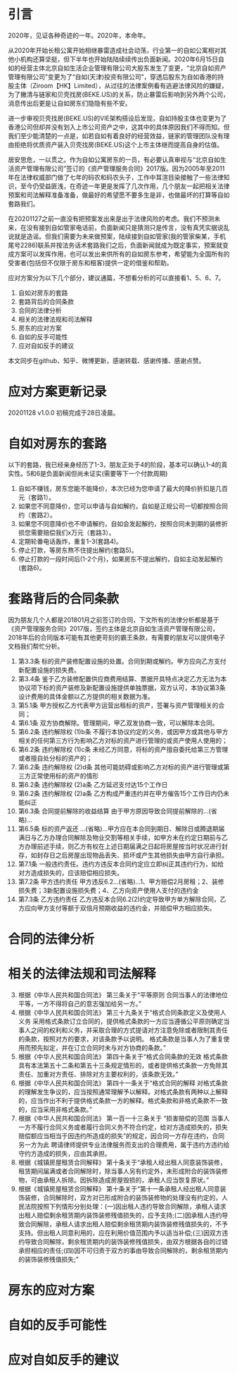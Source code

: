 # 引言
2020年，见证各种奇迹的一年。2020年，本命年。

从2020年开始长租公寓开始相继暴雷造成社会动荡，行业第一的自如公寓相对其他小机构还算坚挺，但下半年也开始陆陆续续传出负面新闻。2020年6月15日自如的经营主体北京自如生活企业管理有限公司大股东发生了变更，“北京自如资产管理有限公司”变更为了“自如(天津)投资有限公司”，穿透后股东为自如香港的持股主体（Ziroom【HK】Limited），从过往的法律案例看有逃避法律风险的嫌疑，为了撇清与链家和贝壳找房(BEKE.US)的关系，防止暴雷后影响到另外两个公司，消息传出后更是让自如房东们隐隐有些不安。

进一步审视贝壳找房(BEKE.US)的VIE架构搭设后发现，自如持股主体也变更为了香港公司但却并没有划入上市公司资产之中，这其中的具体原因我们不得而知。但我们至少能清楚的一点是，如若自如有着良好的经营效益，链家的管理团队没有理由拒绝将优质资产装入贝壳找房(BEKE.US)这个上市主体继而提高自身的估值。

居安思危，一以贯之。作为自如公寓房东的一员，有必要认真审视与“北京自如生活资产管理有限公司”签订的《资产管理服务合同》2017版。因为2005年至2011年在法律权威部门做了七年的码农和码农头子，工作中耳渲目染接触了一些法律知识，至今仍受益匪浅，在奇迹一年更是发挥了几次作用，几个朋友一起把相关法律预案和司法解释准备准备，做最好的希望愿不要多生是非，也做最坏的打算等自如套路我们。

在20201127之前一直没有把预案发出来是出于法律风险的考虑。我们不预测未来，在没有接到自如管家电话前，负面新闻只是猜测只是传言，没有真凭实据说乱说就是造谣。但我们需要为未来做预案，陆续接到自如管家(我的管家柴某，手机尾号2286)联系并按法务话术套路我们之后，负面新闻就成为既定事实，预案就变成方案可以发挥作用，也可以发出来供所有的自如房东参考，希望能为全国所有的受害者(包括但不仅限于房东和租客)提供一定的借鉴和帮助。

应对方案分为以下几个部分，建议通篇，不想看分析的可以直接看1、5、6、7。

1. 自如对房东的套路
2. 套路背后的合同条款
3. 合同的法律分析
4. 相关的法律法规和司法解释
5. 房东的应对方案
6. 自如的反手可能性
7. 应对自如反手的建议

本文同步在github、知乎、微博更新，感谢转载、感谢传播、感谢点赞。

# 应对方案更新记录
20201128 v1.0.0 初稿完成于28日凌晨。

# 自如对房东的套路
以下的套路，我已经亲身经历了1-3，朋友正处于4的阶段，基本可以确认1-4的真实性。5和6是负面新闻但尚未证实(需要等下一个付款周期)
1. 自如不赚钱，房东您能不能降价，本次已经为您申请了最大的降价折扣是几百元（套路1）。
2. 如果您不同意降价，您可以申请与自如解约，自如是正规公司一切都按照合同约（套路2）。
3. 如果您不同意降价也不申请解约，自如会发起解约，按照合同未到期的装修折损您需要赔偿我们x万元（套路3）。
4. 定期轮番电话轰炸，重复1-3(套路4)。
5. 停止打款，等房东熬不住提出解约(套路5)。
6. 停止打款的一段时间后(1-2个月)，如果房东不提出解约，自如主动发起解约(套路6)。

# 套路背后的合同条款
因为朋友几个人都是201801月之前签订的合同，下文所有的法律分析都是基于《资产管理服务合同》2017版，签约主体是北京自如生活资产管理有限公司，2018年后的合同版本可能有其他更苛刻的霸王条款，有需要的朋友可以提供电子文档我们帮忙分析。
1. 第3.3条 标的资产装修配置设施的处置。合同到期或解约。甲方应向乙方支付新配置设施的损失费。
2. 第3.4条 鉴于乙方装修配置供应商费用结算、票据开具特点决定乙方无法为本协议项下标的资产装修及新配置设施提供单独票据，双方认可，本协议第3条设计费用的具体金额以乙方提供的相关数据为准。
3. 第5.1条 甲方授权乙方代表甲方运营出租标的资产，签署与资产管理相关的合同；
4. 第6.1条 双方协商解除。管理期间，甲乙双发协商一致，可以解除本合同。
5. 第6.2条 违约解除权 (1)b条 不履行本协议约定的义务，或因甲方或其他与甲方相关的任何第三方行为影响乙方对标的资产进行管理的或资产使用人使用的；
6. 第6.2条 违约解除权 (1)c条 未经乙方同意，将标的资产擅自委托给第三方管理或者擅自处分标的资产的；
7. 第6.2条 违约解除权 (2)d条 其他可能妨碍或影响乙方对标的资产进行管理或第三方正常使用标的资产的情形
8. 第6.2条 违约解除权 (2)a条 乙方延迟支付达15个工作日
9. 第6.2条 违约解除权 (2)a条 乙方构成严重违约并在甲方催告15个工作日内仍未能纠正
10. 第6.3条 合同提前解除的收益结算 由于甲方原因导致合同提前解除的...(省略)...
11. 第6.5条 标的资产返还 ...(省略)...甲方应在本合同到期日、解除日或腾退期届满日与乙方办理合同解除及物业交割等相关手续，如甲方未在约定日期前与乙方办理前述手续，则乙方有权在上述日期届满之日起将房屋按当时状况进行封存，如封存日之后房屋出现物品丢失、损坏或产生其他损失由甲方自行承担。
12. 第7.1条 一般违约责任。违约方违反本合同约定应立即纠正其违约行为，如给对方造成损失的，应该赔偿相应损失。
14. 第7.2条 甲方违约责任 甲方违反6.2...(省略)...1、甲方赔偿2月房租；2、装修损失费；3新配置设施损失费；4、乙方向资产使用人支付的违约金
15. 第7.3条 乙方违约责任 乙方违反本合同6.2(2)约定导致甲方单方解除合同，乙方应向甲方支付等额于双倍月预期收益的违约金，并赔偿甲方相应损失。

# 合同的法律分析

# 相关的法律法规和司法解释
3. 根据《中华人民共和国合同法》 第三条关于“平等原则  合同当事人的法律地位平等，一方不得将自己的意志强加给另一方。”
3. 根据《中华人民共和国合同法》 第三十九条关于“格式合同条款定义及使用人义务 采用格式条款订立合同的，提供格式条款的一方应当遵循公平原则确定当事人之间的权利和义务，并采取合理的方式提请对方注意免除或者限制其责任的条款，按照对方的要求，对该条款予以说明。 格式条款是当事人为了重复使用而预先拟定，并在订立合同时未与对方协商的条款。”
3. 根据《中华人民共和国合同法》 第四十条关于“格式合同条款的无效 格式条款具有本法第五十二条和第五十三条规定情形的，或者提供格式条款一方免除其责任、加重对方责任、排除对方主要权利的，该条款无效。”
3. 根据《中华人民共和国合同法》 第四十一条关于“格式合同的解释 对格式条款的理解发生争议的，应当按照通常理解予以解释。对格式条款有两种以上解释的，应当作出不利于提供格式条款一方的解释。格式条款和非格式条款不一致的，应当采用非格式条款。”
3. 根据《中华人民共和国合同法》 第一百一十三条关于 “损害赔偿的范围 当事人一方不履行合同义务或者履行合同义务不符合约定，给对方造成损失的，损失赔偿额应当相当于因违约所造成的损失”的规定，因合同一方存在违约，合同另一方为此 聘请律师提供专业法律服务而支出的合理费用，属于违约方违约给守约方造成的损失，应由其承担。
3. 根据《城镇房屋租赁合同解释》 第十条关于“承租人经出租人同意装饰装修，租赁期间届满或者合同解除时，除当事人另有约定外，未形成附合的装饰装修物，可由承租人拆除。因拆除造成房屋毁损的，承租人应当恢复原状。”
3. 根据《城镇房屋租赁合同解释》 第十条关于“第十一条承租人经出租人同意装饰装修，合同解除时，双方对已形成附合的装饰装修物的处理没有约定的，人民法院按照下列情形分别处理：(一)因出租人违约导致合同解除，承租人请求出租人赔偿剩余租赁期内装饰装修残值损失的，应予支持;(二)因承租人违约导致合同解除，承租人请求出租人赔偿剩余租赁期内装饰装修残值损失的，不予支持。但出租人同意利用的，应在利用价值范围内予以适当补偿;(三)因双方违约导致合同解除，剩余租赁期内的装饰装修残值损失，由双方根据各自的过错承担相应的责任;(四)因不可归责于双方的事由导致合同解除的，剩余租赁期内的装饰装修残值损失;”

# 房东的应对方案

# 自如的反手可能性

# 应对自如反手的建议
